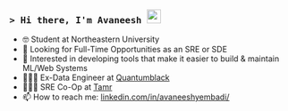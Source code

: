 ### <samp>&gt; Hi there, I'm Avaneesh <img src="https://media.giphy.com/media/hvRJCLFzcasrR4ia7z/giphy.gif" width="25"> </samp>


- 🤓 Student at Northeastern University
- 🔎 Looking for Full-Time Opportunities as an SRE or SDE
- 🔭 Interested in developing tools that make it easier to build & maintain ML/Web Systems
- 👷🏼‍♂️ Ex-Data Engineer at [Quantumblack](https://www.mckinsey.com/capabilities/quantumblack/how-we-help-clients/)
- 👷🏼‍♂️ SRE Co-Op at [Tamr](https://www.tamr.com/)
- 📫 How to reach me: [linkedin.com/in/avaneeshyembadi/](linkedin.com/in/avaneeshyembadi/)
